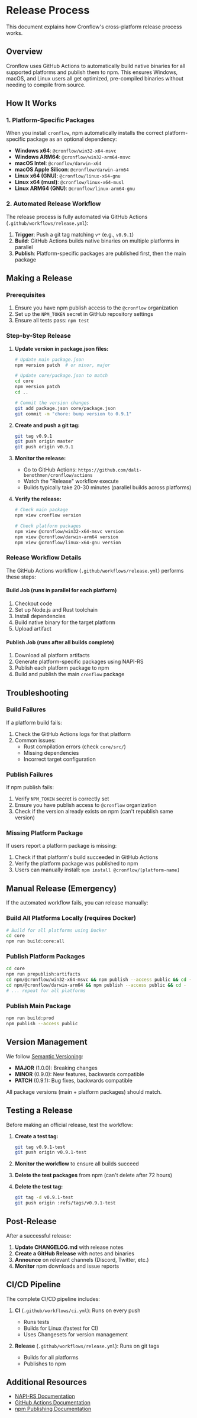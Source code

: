 # Release Process

This document explains how Cronflow's cross-platform release process works.

## Overview

Cronflow uses GitHub Actions to automatically build native binaries for all supported platforms and publish them to npm. This ensures Windows, macOS, and Linux users all get optimized, pre-compiled binaries without needing to compile from source.

## How It Works

### 1. Platform-Specific Packages

When you install `cronflow`, npm automatically installs the correct platform-specific package as an optional dependency:

- **Windows x64**: `@cronflow/win32-x64-msvc`
- **Windows ARM64**: `@cronflow/win32-arm64-msvc`
- **macOS Intel**: `@cronflow/darwin-x64`
- **macOS Apple Silicon**: `@cronflow/darwin-arm64`
- **Linux x64 (GNU)**: `@cronflow/linux-x64-gnu`
- **Linux x64 (musl)**: `@cronflow/linux-x64-musl`
- **Linux ARM64 (GNU)**: `@cronflow/linux-arm64-gnu`

### 2. Automated Release Workflow

The release process is fully automated via GitHub Actions (`.github/workflows/release.yml`):

1. **Trigger**: Push a git tag matching `v*` (e.g., `v0.9.1`)
2. **Build**: GitHub Actions builds native binaries on multiple platforms in parallel
3. **Publish**: Platform-specific packages are published first, then the main package

## Making a Release

### Prerequisites

1. Ensure you have npm publish access to the `@cronflow` organization
2. Set up the `NPM_TOKEN` secret in GitHub repository settings
3. Ensure all tests pass: `npm test`

### Step-by-Step Release

1. **Update version in package.json files:**

   ```bash
   # Update main package.json
   npm version patch  # or minor, major

   # Update core/package.json to match
   cd core
   npm version patch
   cd ..

   # Commit the version changes
   git add package.json core/package.json
   git commit -m "chore: bump version to 0.9.1"
   ```

2. **Create and push a git tag:**

   ```bash
   git tag v0.9.1
   git push origin master
   git push origin v0.9.1
   ```

3. **Monitor the release:**
   - Go to GitHub Actions: `https://github.com/dali-benothmen/cronflow/actions`
   - Watch the "Release" workflow execute
   - Builds typically take 20-30 minutes (parallel builds across platforms)

4. **Verify the release:**

   ```bash
   # Check main package
   npm view cronflow version

   # Check platform packages
   npm view @cronflow/win32-x64-msvc version
   npm view @cronflow/darwin-arm64 version
   npm view @cronflow/linux-x64-gnu version
   ```

### Release Workflow Details

The GitHub Actions workflow (`.github/workflows/release.yml`) performs these steps:

#### Build Job (runs in parallel for each platform)

1. Checkout code
2. Set up Node.js and Rust toolchain
3. Install dependencies
4. Build native binary for the target platform
5. Upload artifact

#### Publish Job (runs after all builds complete)

1. Download all platform artifacts
2. Generate platform-specific packages using NAPI-RS
3. Publish each platform package to npm
4. Build and publish the main `cronflow` package

## Troubleshooting

### Build Failures

If a platform build fails:

1. Check the GitHub Actions logs for that platform
2. Common issues:
   - Rust compilation errors (check `core/src/`)
   - Missing dependencies
   - Incorrect target configuration

### Publish Failures

If npm publish fails:

1. Verify `NPM_TOKEN` secret is correctly set
2. Ensure you have publish access to `@cronflow` organization
3. Check if the version already exists on npm (can't republish same version)

### Missing Platform Package

If users report a platform package is missing:

1. Check if that platform's build succeeded in GitHub Actions
2. Verify the platform package was published to npm
3. Users can manually install: `npm install @cronflow/[platform-name]`

## Manual Release (Emergency)

If the automated workflow fails, you can release manually:

### Build All Platforms Locally (requires Docker)

```bash
# Build for all platforms using Docker
cd core
npm run build:core:all
```

### Publish Platform Packages

```bash
cd core
npm run prepublish:artifacts
cd npm/@cronflow/win32-x64-msvc && npm publish --access public && cd -
cd npm/@cronflow/darwin-arm64 && npm publish --access public && cd -
# ... repeat for all platforms
```

### Publish Main Package

```bash
npm run build:prod
npm publish --access public
```

## Version Management

We follow [Semantic Versioning](https://semver.org/):

- **MAJOR** (1.0.0): Breaking changes
- **MINOR** (0.9.0): New features, backwards compatible
- **PATCH** (0.9.1): Bug fixes, backwards compatible

All package versions (main + platform packages) should match.

## Testing a Release

Before making an official release, test the workflow:

1. **Create a test tag:**

   ```bash
   git tag v0.9.1-test
   git push origin v0.9.1-test
   ```

2. **Monitor the workflow** to ensure all builds succeed

3. **Delete the test packages** from npm (can't delete after 72 hours)

4. **Delete the test tag:**
   ```bash
   git tag -d v0.9.1-test
   git push origin :refs/tags/v0.9.1-test
   ```

## Post-Release

After a successful release:

1. **Update CHANGELOG.md** with release notes
2. **Create a GitHub Release** with notes and binaries
3. **Announce** on relevant channels (Discord, Twitter, etc.)
4. **Monitor** npm downloads and issue reports

## CI/CD Pipeline

The complete CI/CD pipeline includes:

1. **CI** (`.github/workflows/ci.yml`): Runs on every push
   - Runs tests
   - Builds for Linux (fastest for CI)
   - Uses Changesets for version management

2. **Release** (`.github/workflows/release.yml`): Runs on git tags
   - Builds for all platforms
   - Publishes to npm

## Additional Resources

- [NAPI-RS Documentation](https://napi.rs/)
- [GitHub Actions Documentation](https://docs.github.com/en/actions)
- [npm Publishing Documentation](https://docs.npmjs.com/cli/v8/commands/npm-publish)
